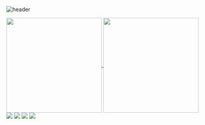![header](https://capsule-render.vercel.app/api?type=waving&color=gradient&height=200&text=49EHyeon42&fontAlign=70&fontAlignY=35)

<a href="https://github.com/anuraghazra/convoychat">
  <img height=250 align="center" src="https://github-readme-stats.vercel.app/api/top-langs/?username=49ehyeon42&layout=compact&show_icons=true&theme=dark#gh-dark-mode-only">
</a>
<a href="https://solved.ac/49ehyeon42">
  <img height=250 align="center" src="http://mazassumnida.wtf/api/v2/generate_badge?boj=49ehyeon42">
</a>

<div>
  <img src="https://img.shields.io/badge/java-007396?style=for-the-badge&logo=OpenJDK&logoColor=white">
  <img src="https://img.shields.io/badge/springboot-6DB33F?style=for-the-badge&logo=springboot&logoColor=white">
  <img src="https://img.shields.io/badge/Spring Security-6DB33F?style=for-the-badge&logo=Spring Security&logoColor=white">
  <img src="https://img.shields.io/badge/Hibernate-59666C?style=for-the-badge&logo=Hibernate&logoColor=white">
</div>
